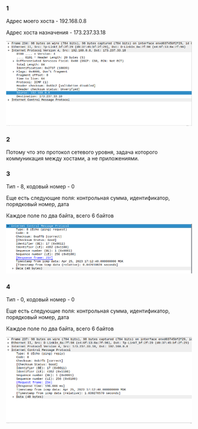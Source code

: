 ### 1

Адрес моего хоста - 192.168.0.8

Адрес хоста назначения - 173.237.33.18

![pic1](Pics/1.png)

### 2

Потому что это протокол сетевого уровня, задача которого коммуникация между хостами, а не приложениями.

### 3

Тип - 8, кодовый номер - 0

Еще есть следующие поля: контрольная сумма, идентификатор, порядковый номер, дата

Каждое поле по два байта, всего 6 байтов

![pic2](Pics/2.png)

### 4

Тип - 0, кодовый номер - 0

Еще есть следующие поля: контрольная сумма, идентификатор, порядковый номер, дата

Каждое поле по два байта, всего 6 байтов

![pic3](Pics/3.png)


